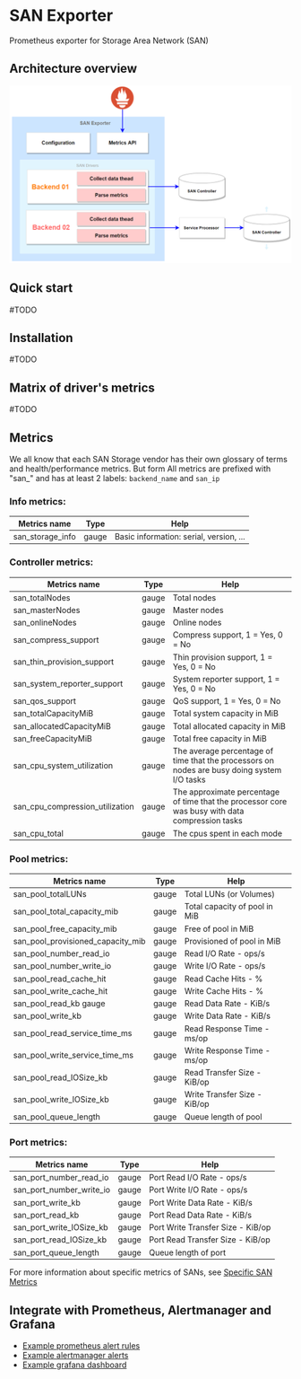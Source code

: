 # SAN Exporter
Prometheus exporter for Storage Area Network (SAN)

## Architecture overview
![SAN exporter architecture](docs/images/architecture.png)

## Quick start
#TODO

## Installation
#TODO

## Matrix of driver's metrics
#TODO

## Metrics

We all know that each SAN Storage vendor has their own glossary of terms and health/performance metrics.
But form
All metrics are prefixed with "san_" and has at least 2 labels: `backend_name` and `san_ip`

### Info metrics:
| Metrics name     | Type  | Help                                    |
| ---------------- | ----- | --------------------------------------- |
| san_storage_info | gauge | Basic information: serial, version, ... |

### Controller metrics:
| Metrics name                    | Type  | Help                                                                                            |
| ------------------------------- | ----- | ----------------------------------------------------------------------------------------------- |
| san_totalNodes                  | gauge | Total nodes                                                                                     |
| san_masterNodes                 | gauge | Master nodes                                                                                    |
| san_onlineNodes                 | gauge | Online nodes                                                                                    |
| san_compress_support            | gauge | Compress support, 1 = Yes, 0 = No                                                               |
| san_thin_provision_support      | gauge | Thin provision support, 1 = Yes, 0 = No                                                         |
| san_system_reporter_support     | gauge | System reporter support, 1 = Yes, 0 = No                                                        |
| san_qos_support                 | gauge | QoS support, 1 = Yes, 0 = No                                                                    |
| san_totalCapacityMiB            | gauge | Total system capacity in MiB                                                                    |
| san_allocatedCapacityMiB        | gauge | Total allocated capacity in MiB                                                                 |
| san_freeCapacityMiB             | gauge | Total free capacity in MiB                                                                      |
| san_cpu_system_utilization      | gauge | The average percentage of time that the processors on nodes are busy doing system I/O tasks     |
| san_cpu_compression_utilization | gauge | The approximate percentage of time that the processor core was busy with data compression tasks |
| san_cpu_total                   | gauge | The cpus spent in each mode                                                                     |

### Pool metrics:
| Metrics name                      | Type  | Help                          |
| --------------------------------- | ----- | ----------------------------- |
| san_pool_totalLUNs                | gauge | Total LUNs (or Volumes)       |
| san_pool_total_capacity_mib       | gauge | Total capacity of pool in MiB |
| san_pool_free_capacity_mib        | gauge | Free of pool in MiB           |
| san_pool_provisioned_capacity_mib | gauge | Provisioned of pool in MiB    |
| san_pool_number_read_io           | gauge | Read I/O Rate - ops/s         |
| san_pool_number_write_io          | gauge | Write I/O Rate - ops/s        |
| san_pool_read_cache_hit           | gauge | Read Cache Hits - %           |
| san_pool_write_cache_hit          | gauge | Write Cache Hits - %          |
| san_pool_read_kb gauge            | gauge | Read Data Rate - KiB/s        |
| san_pool_write_kb                 | gauge | Write Data Rate - KiB/s       |
| san_pool_read_service_time_ms     | gauge | Read Response Time - ms/op    |
| san_pool_write_service_time_ms    | gauge | Write Response Time - ms/op   |
| san_pool_read_IOSize_kb           | gauge | Read Transfer Size - KiB/op   |
| san_pool_write_IOSize_kb          | gauge | Write Transfer Size - KiB/op  |
| san_pool_queue_length             | gauge | Queue length of pool          |

### Port metrics:
| Metrics name             | Type  | Help                              |
| ------------------------ | ----- | --------------------------------- |
| san_port_number_read_io  | gauge | Port Read I/O Rate - ops/s        |
| san_port_number_write_io | gauge | Port Write I/O Rate - ops/s       |
| san_port_write_kb        | gauge | Port Write Data Rate - KiB/s      |
| san_port_read_kb         | gauge | Port Read Data Rate - KiB/s       |
| san_port_write_IOSize_kb | gauge | Port Write Transfer Size - KiB/op |
| san_port_read_IOSize_kb  | gauge | Port Read Transfer Size - KiB/op  |
| san_port_queue_length    | gauge | Queue length of port              |

For more information about specific metrics of SANs, see [Specific SAN Metrics](docs/specific_san_metrics.md)

## Integrate with Prometheus, Alertmanager and Grafana

- [Example prometheus alert rules](examples/rules)
- [Example alertmanager alerts](examples/alerts)
- [Example grafana dashboard](examples/dashboards)
